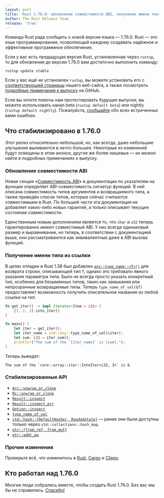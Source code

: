 ```yaml
---
layout: post
title: 'Rust 1.76.0: обновление совместимости ABI, получение имени типа из ссылки'
author: The Rust Release Team
release: 'true'
---
```


Команда Rust рада сообщить о новой версии языка — 1.76.0. Rust — это язык программирования, позволяющий каждому создавать надёжное и эффективное программное обеспечение.

Если у вас есть предыдущая версия Rust, установленная через `rustup`, то для обновления до версии 1.76.0 вам достаточно выполнить команду:

```console
rustup update stable
```

Если у вас ещё не установлен `rustup`, вы можете установить его с [соответствующей страницы](https://www.rust-lang.org/install.html) нашего веб-сайта, а также посмотреть [подробные примечания к выпуску](https://doc.rust-lang.org/nightly/releases.html#version-1760-2024-02-08) на GitHub.

Если вы хотите помочь нам протестировать будущие выпуски, вы можете использовать канал beta (`rustup default beta`) или nightly (`rustup default nightly`). Пожалуйста, [сообщайте](https://github.com/rust-lang/rust/issues/new/choose) обо всех встреченных вами ошибках.

## Что стабилизировано в 1.76.0

Этот релиз относительно небольшой, но, как всегда, даже небольшие улучшения выливаются в нечто большее. Некоторые из изменений будут освещены в этом анонсе, другие же более нишевые — их можно найти в подробных примечаниях к выпуску.

### Обновление совместимости ABI

Новая секция «[Совместимость ABI](https://doc.rust-lang.org/stable/std/primitive.fn.html#abi-compatibility)» в документации по указателям на функции определяет ABI-совместимость сигнатур функций. В ней описана совместимость типов аргументов и возвращаемого типа, а также приведён список типов, которые сейчас считаются совместимыми в Rust. По большей части эта документация не добавляет каких-либо новых гарантий, а только описывает текущее состояние совместимости.

Единственным новым дополнением является то, что `char` и `u32` теперь гарантированно имеют совместимый ABI. У них всегда одинаковый размер и выравнивание, но теперь, в соответствии с документацией выше, они рассматриваются как эквивалентные даже в ABI вызова функций.

### Получение имени типа из ссылки

В целях отладки в Rust 1.38 был добавлен [`any::type_name::<T>()`](https://doc.rust-lang.org/stable/std/any/fn.type_name.html) для возврата строки, описывающей тип `T`, однако это требовало явного указания параметра типа. Было не всегда просто указать конкретный тип, особенно для безымянных типов, таких как замыкания или непрозрачные возвращаемые типы. Теперь `type_name_of_val(&T)` предоставляет возможность получить описательное название из любой ссылки на тип.

```rust
fn get_iter() -> impl Iterator<Item = i32> {
    [1, 2, 3].into_iter()
}

fn main() {
    let iter = get_iter();
    let iter_name = std::any::type_name_of_val(&iter);
    let sum: i32 = iter.sum();
    println!("The sum of the `{iter_name}` is {sum}.");
}
```

Теперь выведет:

```text
The sum of the `core::array::iter::IntoIter<i32, 3>` is 6.
```

### Стабилизированные API

- [`Arc::unwrap_or_clone`](https://doc.rust-lang.org/stable/std/sync/struct.Arc.html#method.unwrap_or_clone)
- [`Rc::unwrap_or_clone`](https://doc.rust-lang.org/stable/std/rc/struct.Rc.html#method.unwrap_or_clone)
- [`Result::inspect`](https://doc.rust-lang.org/stable/std/result/enum.Result.html#method.inspect)
- [`Result::inspect_err`](https://doc.rust-lang.org/stable/std/result/enum.Result.html#method.inspect_err)
- [`Option::inspect`](https://doc.rust-lang.org/stable/std/option/enum.Option.html#method.inspect)
- [`type_name_of_val`](https://doc.rust-lang.org/stable/std/any/fn.type_name_of_val.html)
- [`std::hash::{DefaultHasher, RandomState}`](https://doc.rust-lang.org/stable/std/hash/index.html#structs) — ранее они были доступны только через `std::collections::hash_map`.
- [`ptr::{from_ref, from_mut}`](https://doc.rust-lang.org/stable/std/ptr/fn.from_ref.html)
- [`ptr::addr_eq`](https://doc.rust-lang.org/stable/std/ptr/fn.addr_eq.html)

### Прочие изменения

Проверьте всё, что изменилось в [Rust](https://github.com/rust-lang/rust/releases/tag/1.76.0), [Cargo](https://github.com/rust-lang/cargo/blob/master/CHANGELOG.md#cargo-176-2024-02-08) и [Clippy](https://github.com/rust-lang/rust-clippy/blob/master/CHANGELOG.md#rust-176).

## Кто работал над 1.76.0

Многие люди собрались вместе, чтобы создать Rust 1.76.0. Без вас мы бы не справились. [Спасибо!](https://thanks.rust-lang.org/rust/1.76.0/)
